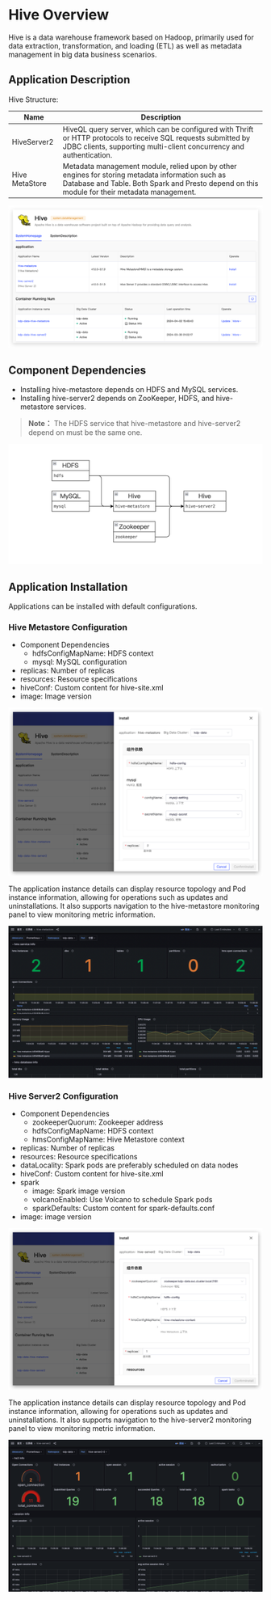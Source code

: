 # Hive Overview

Hive is a data warehouse framework based on Hadoop, primarily used for data extraction, transformation, and loading (ETL) as well as metadata management in big data business scenarios.

## Application Description

Hive Structure:

| Name | Description |
|---|---|
| HiveServer2 | HiveQL query server, which can be configured with Thrift or HTTP protocols to receive SQL requests submitted by JDBC clients, supporting multi-client concurrency and authentication.|
| Hive MetaStore | Metadata management module, relied upon by other engines for storing metadata information such as Database and Table. Both Spark and Presto depend on this module for their metadata management.|

<img src="./images/overview-2024-04-02-20-52-09.png" />

## Component Dependencies

- Installing hive-metastore depends on HDFS and MySQL services.
- Installing hive-server2 depends on ZooKeeper, HDFS, and hive-metastore services.

> **Note：** The HDFS service that hive-metastore and hive-server2 depend on must be the same one.

<img src="./images/Overview-2024-03-25-11-02-13.png" />

## Application Installation

Applications can be installed with default configurations.

### Hive Metastore Configuration

- Component Dependencies
  - hdfsConfigMapName: HDFS context
  - mysql: MySQL configuration
- replicas: Number of replicas
- resources: Resource specifications
- hiveConf: Custom content for hive-site.xml
- image: Image version

<img src="./images/overview-2024-04-02-20-56-55.png" />

The application instance details can display resource topology and Pod instance information, allowing for operations such as updates and uninstallations. It also supports navigation to the hive-metastore monitoring panel to view monitoring metric information.

<img src="./images/Overview-2024-03-25-11-10-20.png" />

### Hive Server2 Configuration

- Component Dependencies
  - zookeeperQuorum: Zookeeper address
  - hdfsConfigMapName: HDFS context
  - hmsConfigMapName: Hive Metastore context
- replicas: Number of replicas
- resources: Resource specifications
- dataLocality: Spark pods are preferably scheduled on data nodes
- hiveConf: Custom content for hive-site.xml
- spark
  - image: Spark image version
  - volcanoEnabled: Use Volcano to schedule Spark pods
  - sparkDefaults: Custom content for spark-defaults.conf
- image: image version

<img src="./images/overview-2024-04-02-21-03-45.png" />

The application instance details can display resource topology and Pod instance information, allowing for operations such as updates and uninstallations. It also supports navigation to the hive-server2 monitoring panel to view monitoring metric information.

<img src="./images/Overview-2024-03-25-11-10-31.png" />